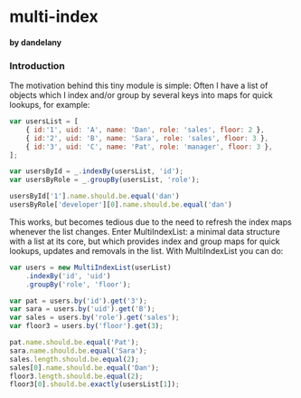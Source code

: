 # multi-index
#### by dandelany

### Introduction

The motivation behind this tiny module is simple: Often I have a list of objects which I index and/or group by several
keys into maps for quick lookups, for example:

```javascript
var usersList = [
    { id:'1', uid: 'A', name: 'Dan', role: 'sales', floor: 2 },
    { id:'2', uid: 'B', name: 'Sara', role: 'sales', floor: 3 },
    { id:'3', uid: 'C', name: 'Pat', role: 'manager', floor: 3 },
];

var usersById = _.indexBy(usersList, 'id');
var usersByRole = _.groupBy(usersList, 'role');

usersById['1'].name.should.be.equal('dan')
usersByRole['developer'][0].name.should.be.equal('dan')
```

This works, but becomes tedious due to the need to refresh the index maps whenever the list changes. Enter MultiIndexList:
a minimal data structure with a list at its core, but which provides index and group maps for quick lookups, updates
and removals in the list. With MultiIndexList you can do:

```javascript
var users = new MultiIndexList(userList)
    .indexBy('id', 'uid')
    .groupBy('role', 'floor');

var pat = users.by('id').get('3');
var sara = users.by('uid').get('B');
var sales = users.by('role').get('sales');
var floor3 = users.by('floor').get(3);

pat.name.should.be.equal('Pat');
sara.name.should.be.equal('Sara');
sales.length.should.be.equal(2);
sales[0].name.should.be.equal('Dan');
floor3.length.should.be.equal(2);
floor3[0].should.be.exactly(usersList[1]);
```